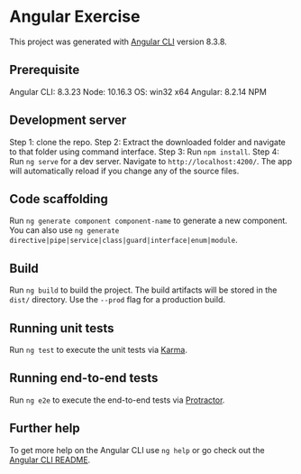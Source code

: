 # Angular Exercise

This project was generated with [Angular CLI](https://github.com/angular/angular-cli) version 8.3.8.

## Prerequisite

Angular CLI: 8.3.23
Node: 10.16.3
OS: win32 x64
Angular: 8.2.14
NPM

## Development server

Step 1: clone the repo.
Step 2: Extract the downloaded folder and navigate to that folder using command interface.
Step 3: Run `npm install`.
Step 4: Run `ng serve` for a dev server. Navigate to `http://localhost:4200/`. The app will automatically reload if you change any of the source files.

## Code scaffolding

Run `ng generate component component-name` to generate a new component. You can also use `ng generate directive|pipe|service|class|guard|interface|enum|module`.

## Build

Run `ng build` to build the project. The build artifacts will be stored in the `dist/` directory. Use the `--prod` flag for a production build.

## Running unit tests

Run `ng test` to execute the unit tests via [Karma](https://karma-runner.github.io).

## Running end-to-end tests

Run `ng e2e` to execute the end-to-end tests via [Protractor](http://www.protractortest.org/).

## Further help

To get more help on the Angular CLI use `ng help` or go check out the [Angular CLI README](https://github.com/angular/angular-cli/blob/master/README.md).
